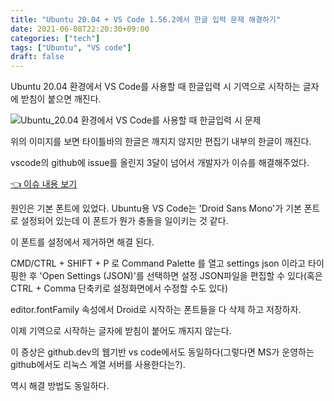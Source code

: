 ```yaml
---
title: "Ubuntu 20.04 + VS Code 1.56.2에서 한글 입력 문제 해결하기"
date: 2021-06-08T22:20:30+09:00
categories: ["tech"]
tags: ["Ubuntu", "VS code"]
draft: false
---
```


Ubuntu 20.04 환경에서 VS Code를 사용할 때 한글입력 시 기역으로 시작하는 글자에 받침이 붙으면 깨진다.

![Ubuntu_20.04 환경에서 VS Code를 사용할 때 한글입력 시 문제](https://user-images.githubusercontent.com/1418601/110890295-198a5900-8333-11eb-8afd-be34fca6d8c2.png)

위의 이미지를 보면 타이틀바의 한글은 깨지지 않지만 편집기 내부의 한글이 깨진다.


vscode의 github에 issue를 올린지 3달이 넘어서 개발자가 이슈를 해결해주었다.

[👈 이슈 내용 보기](https://github.com/microsoft/vscode/issues/118788)

원인은 기본 폰트에 있었다. Ubuntu용 VS Code는 'Droid Sans Mono'가 기본 폰트로 설정되어 있는데 이 폰트가 뭔가 충돌을 일이키는 것 같다.

이 폰트를 설정에서 제거하면 해결 된다.

CMD/CTRL + SHIFT + P 로 Command Palette 를 열고 settings json 이라고 타이핑한 후 'Open Settings (JSON)'를 선택하면 설정 JSON파일을 편집할 수 있다(혹은 CTRL + Comma 단축키로 설정화면에서 수정할 수도 있다)

editor.fontFamily 속성에서 Droid로 시작하는 폰트들을 다 삭제 하고 저장하자.

이제 기역으로 시작하는 글자에 받침이 붙어도 깨지지 않는다.

이 증상은 github.dev의 웹기반 vs code에서도 동일하다(그렇다면 MS가 운영하는 github에서도 리눅스 계열 서버를 사용한다는?).

역시 해결 방법도 동일하다.
